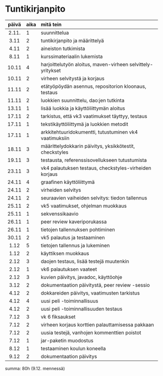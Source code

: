 # Tuntikirjanpito

|päivä|aika|mitä tein|
|:----:|:---|:-----|
|2.11.|1|suunnittelua|
|3.11|2|tuntikirjanpito ja määrittelyä|
|4.11|2|aineiston tutkimista|
|8.11|1|kurssimateriaalin lukemista|
|10.11|4|harjoittelutyön aloitus, maven-virheen selvittely-yritykset|
|10.11|2|virheen selvitystä ja korjaus|
|11.11|2|etätyöpöydän asennus, repositorion kloonaus, testaus|
|11.11|2|luokkien suunnittelu, dao:jen tutkinta|
|13.11|1|lisää luokkia ja käyttöliittymän aloitus|
|17.11|2|tarkistus, että vk3 vaatimukset täyttyy, testaus|
|17.11|1|tekstikäyttöliittymä ja luokkien metodit|
|17.11|1|arkkitehtuuridokumentti, tutustuminen vk4 vaatimuksiin|
|18.11|3|määrittelydokkarin päivitys, yksikkötestit, checkstyles|
|19.11|3|testausta, referenssisovellukseen tutustumista|
|23.11|3|vk4 palautuksen testaus, checkstyles-virheiden korjaus|
|24.11|4|graafinen käyttöliittymä|
|24.11|2|virheiden selvitys|
|24.11|2|seuraavien vaiheiden selvitys: tiedon tallennus|
|25.11|2|vk5 vaatimukset, ohjelman muokkaus|
|25.11|1|sekvenssikaavio|
|26.11|1|peer review kaveriporukassa|
|26.11|1|tietojen tallennuksen pohtiminen|
|30.11|2|vk5 palautus ja testaaminen|
|1.12|5|tietojen tallennus ja lukeminen|
|1.12|2|käyttiksen muokkaus|
|2.12|3|daojen testaus, lisää testejä muutenkin|
|2.12|1|vk6 palautuksen vaateet
|2.12|3|kuvien päivitys, javadoc, käyttöohje|
|3.12|2|dokumentaation päivitystä, peer review -sessio|
|4.12|2|dokkareiden päivitys, vaatimusten tarkistus|
|4.12|4|uusi peli -toiminnallisuus|
|4.12|2|uusi peli -toiminnallisuuden testaus
|7.12|3|vk 6 fiksaukset|
|7.12|2|virheen korjaus korttien palauttamisessa pakkaan|
|7.12|2|uusia testejä, vanhojen kommenttien poistot|
|7.12|1|jar-paketin muodostus|
|8.12|1|testaaminen koulun koneella|
|9.12|2|dokumentaation päivitys|
summa: 80h (9.12. mennessä)
